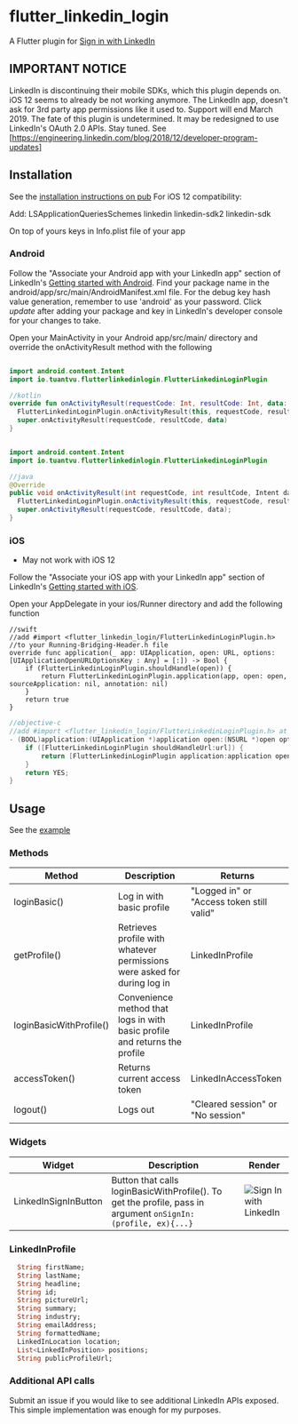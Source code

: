 # flutter_linkedin_login

A Flutter plugin for [Sign in with LinkedIn](https://developer.linkedin.com/docs/signin-with-linkedin)

## IMPORTANT NOTICE
LinkedIn is discontinuing their mobile SDKs, which this plugin depends on. iOS 12 seems to already be
not working anymore. The LinkedIn app, doesn't ask for 3rd party app
permissions like it used to. Support will end March 2019. The fate of this plugin is
undetermined. It may be redesigned to use LinkedIn's OAuth 2.0 APIs. Stay tuned.
See [https://engineering.linkedin.com/blog/2018/12/developer-program-updates]

## Installation
See the [installation instructions on pub](https://pub.dartlang.org/packages/flutter_linkedin_login#-installing-tab-)
For iOS 12 compatibility:

Add: 
<key>LSApplicationQueriesSchemes</key>
<array>
    <string>linkedin</string>
    <string>linkedin-sdk2</string>
    <string>linkedin-sdk</string>
</array>

On top of yours keys in Info.plist file of your app

### Android
Follow the "Associate your Android app with your LinkedIn app" section of LinkedIn's
[Getting started with Android](https://developer.linkedin.com/docs/android-sdk). 
Find your package name in the android/app/src/main/AndroidManifest.xml file.
For the debug key hash value generation, remember to use 'android' as your password.
Click *update* after adding your package and key in 
LinkedIn's developer console for your changes to take.  
  
Open your MainActivity in your Android app/src/main/ directory and override the
onActivityResult method with the following
```kotlin

import android.content.Intent
import io.tuantvu.flutterlinkedinlogin.FlutterLinkedinLoginPlugin

//kotlin
override fun onActivityResult(requestCode: Int, resultCode: Int, data: Intent?) {
  FlutterLinkedinLoginPlugin.onActivityResult(this, requestCode, resultCode, data)
  super.onActivityResult(requestCode, resultCode, data)
}
```
```java

import android.content.Intent
import io.tuantvu.flutterlinkedinlogin.FlutterLinkedinLoginPlugin

//java
@Override
public void onActivityResult(int requestCode, int resultCode, Intent data) {
  FlutterLinkedinLoginPlugin.onActivityResult(this, requestCode, resultCode, data);
  super.onActivityResult(requestCode, resultCode, data);
}
```

### iOS
* May not work with iOS 12

Follow the "Associate your iOS app with your LinkedIn app" section of LinkedIn's
[Getting started with iOS](https://developer.linkedin.com/docs/ios-sdk). 
  
Open your AppDelegate in your ios/Runner directory and add the following function
```
//swift
//add #import <flutter_linkedin_login/FlutterLinkedinLoginPlugin.h>
//to your Running-Bridging-Header.h file
override func application(_ app: UIApplication, open: URL, options: [UIApplicationOpenURLOptionsKey : Any] = [:]) -> Bool {
    if (FlutterLinkedinLoginPlugin.shouldHandle(open)) {
        return FlutterLinkedinLoginPlugin.application(app, open: open, sourceApplication: nil, annotation: nil)
    }
    return true
}
```
```objectivec
//objective-c
//add #import <flutter_linkedin_login/FlutterLinkedinLoginPlugin.h> at top of your AppDelegate.m
- (BOOL)application:(UIApplication *)application open:(NSURL *)open options:(UIApplicationOpenURLOptionsKey *)options {
    if ([FlutterLinkedinLoginPlugin shouldHandleUrl:url]) {
        return [FlutterLinkedinLoginPlugin application:application open:open sourceApplication:nil annotation: nil];
    }
    return YES;
}
```
## Usage
See the [example](https://pub.dartlang.org/packages/flutter_linkedin_login#-example-tab-)

### Methods
Method | Description | Returns    
------ | ----------- | -------    
loginBasic() | Log in with basic profile | "Logged in" or "Access token still valid"
getProfile() | Retrieves profile with whatever permissions were asked for during log in | LinkedInProfile         
loginBasicWithProfile() | Convenience method that logs in with basic profile and returns the profile | LinkedInProfile
accessToken() | Returns current access token | LinkedInAccessToken
logout() | Logs out | "Cleared session" or "No session"

### Widgets
Widget | Description | Render
------ | ----------- | ------
LinkedInSignInButton | Button that calls loginBasicWithProfile(). To get the profile, pass in argument `onSignIn: (profile, ex){...}` | ![Sign In with LinkedIn](./images/linkedin-button.png)

### LinkedInProfile
```dart
  String firstName;
  String lastName;
  String headline;
  String id;
  String pictureUrl;
  String summary;
  String industry;
  String emailAddress;
  String formattedName;
  LinkedInLocation location;
  List<LinkedInPosition> positions;
  String publicProfileUrl;
```

### Additional API calls
Submit an issue if you would like to see additional LinkedIn APIs exposed. This
simple implementation was enough for my purposes.
